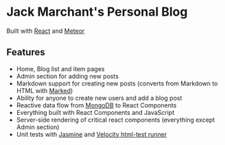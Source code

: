# Jack Marchant's Personal Blog
Built with [React](reactjs.com, "ReactJS") and [Meteor](https://www.meteor.com)

## Features
- Home, Blog list and item pages
- Admin section for adding new posts
- Markdown support for creating new posts (converts from Markdown to HTML with [Marked](https://github.com/chjj/marked))
- Ability for anyone to create new users and add a blog post
- Reactive data flow from [MongoDB](https://www.mongodb.org) to React Components
- Everything built with React Components and JavaScript
- Server-side rendering of critical react components (everything except Admin section)
- Unit tests with [Jasmine](https://github.com/jasmine/jasmine) and [Velocity html-test runner](https://github.com/meteor-velocity/html-reporter)